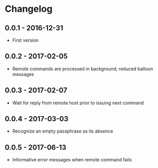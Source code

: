 # Changelog

## 0.0.1 - 2016-12-31

- First version

## 0.0.2 - 2017-02-05

- Remote commands are processed in background; reduced balloon messages

## 0.0.3 - 2017-02-07

- Wait for reply from remote host prior to issuing next command

## 0.0.4 - 2017-03-03

- Recognize an empty passphrase as its absence

## 0.0.5 - 2017-06-13

- Informative error messages when remote command fails
